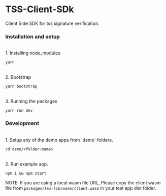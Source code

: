 
# TSS-Client-SDk
Client Side SDK for tss signature verification.

### Installation and setup
<br />
1. Installing node_modules

```
yarn
```

<br />
2. Bootstrap

```
yarn bootstrap
```
<br />
3. Running the packages

```
yarn run dev
```

### Development
<br />
1. Setup any of the demo apps from `demo` folders.

```
cd demo/<folder-name>
```

<br />
2. Run example app.

```
npm i && npm start
```

NOTE: If you are using a local wasm file URL, Please copy the client wasm file from `packages/tss-lib/wasm/client.wasm` in your test app dist folder.
